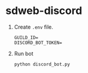 # sdweb-discord

1. Create `.env` file.
    ```.env
    GUILD_ID=
    DISCORD_BOT_TOKEN=
    ```
1. Run bot
    ```bash
    python discord_bot.py
    ```
